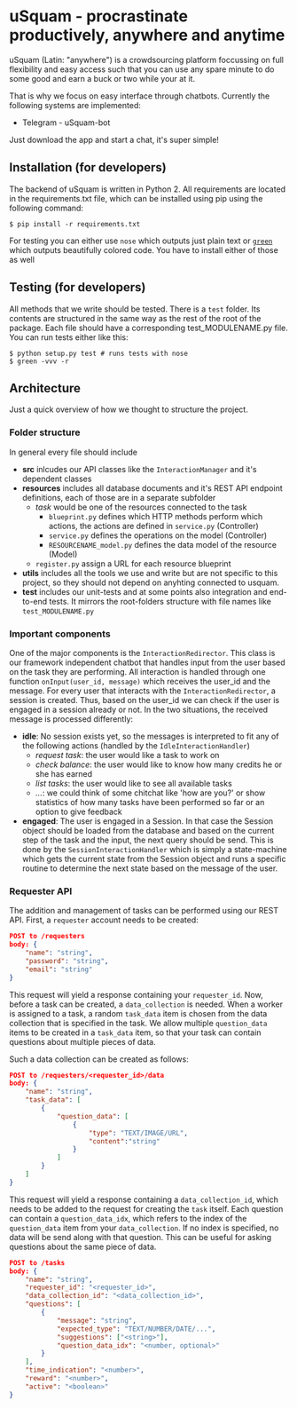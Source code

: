 # uSquam - procrastinate productively, anywhere and anytime

uSquam (Latin: "anywhere") is a crowdsourcing platform foccussing on full flexibility and 
easy access such that you can use any spare minute to do some good and earn a buck or two 
while your at it. 

That is why we focus on easy interface through chatbots. Currently the following systems
are implemented: 

* Telegram - uSquam-bot

Just download the app and start a chat, it's super simple!

## Installation (for developers)
The backend of uSquam is written in Python 2. All requirements are located in the requirements.txt file, which can be installed using pip using the following command:

```shell
$ pip install -r requirements.txt
```

For testing you can either use ```nose``` which outputs just plain text or 
[```green```](https://github.com/CleanCut/green) which 
outputs beautifully colored code. You have to install either of those as well 

## Testing (for developers)
All methods that we write should be tested. There is a ```test``` folder. Its contents are 
structured in the same way as the rest of the root of the package. Each file should have a
corresponding test_MODULENAME.py file. You can run tests either like this:

```shell
$ python setup.py test # runs tests with nose
$ green -vvv -r
```

## Architecture

Just a quick overview of how we thought to structure the project. 

### Folder structure
In general every file should include 

* **src** inlcudes our API classes like the `InteractionManager` and it's dependent classes
* **resources** includes all database documents and it's REST API endpoint definitions, each 
of those are in a separate subfolder
    - *task* would be one of the resources connected to the task
        * `blueprint.py` defines which HTTP methods perform which actions, the actions are 
        defined in `service.py` (Controller)
        * `service.py` defines the operations on the model (Controller)
        * `RESOURCENAME_model.py` defines the data model of the resource (Model)
    - `register.py` assign a URL for each resource blueprint
* **utils** includes all the tools we use and write but are not specific to this project, so 
they should not depend on anyhting connected to usquam.
* **test** includes our unit-tests and at some points also integration and end-to-end tests. 
It mirrors the root-folders structure with file names like `test_MODULENAME.py`

### Important components

One of the major components is the `InteractionRedirector`. This class is our framework independent
chatbot that handles input from the user based on the task they are performing. All interaction 
is handled through one function `onInput(user_id, message)` which receives the user_id and the 
message. For every user that interacts with the `InteractionRedirector`, a session is created. Thus,
based on the user_id we can check if the user is engaged in a session already or not. In the two
situations, the received message is processed differently:

* **idle**: No session exists yet, so the messages is interpreted to fit any of the following 
actions (handled by the `IdleInteractionHandler`)
    - *request task*: the user would like a task to work on
    - *check balance*: the user would like to know how many credits he or she has earned
    - *list tasks*: the user would like to see all available tasks
    - *...*: we could think of some chitchat like 'how are you?' or show statistics of how 
    many tasks have been performed so far or an option to give feedback 
* **engaged**: The user is engaged in a Session. In that case the Session object should be 
loaded from the database and based on the current step of the task and the input, the next
query should be send. This is done by the `SessionInteractionHandler` which is simply a 
state-machine which gets the current state from the Session object and runs a specific 
routine to determine the next state based on the message of the user.

### Requester API
The addition and management of tasks can be performed using our REST API. 
First, a `requester` account needs to be created:
```json
POST to /requesters
body: {
    "name": "string",
    "password": "string",
    "email": "string"
}
```
This request will yield a response containing your `requester_id`. 
Now, before a task can be created, a `data_collection` is needed. When a worker is assigned to a task,
  a random `task_data` item is chosen from the data collection that is specified in the task.
  We allow multiple `question_data` items to be created in a `task_data` item, 
  so that your task can contain questions about multiple pieces of data.
  
Such a data collection can be created as follows:
```json
POST to /requesters/<requester_id>/data
body: {
    "name": "string",
    "task_data": [
        {
            "question_data": [
                {
                    "type": "TEXT/IMAGE/URL",
                    "content":"string"
                }
            ]
        }
    ]
}
```

This request will yield a response containing a `data_collection_id`, which needs to be added to the request
for creating the `task` itself. Each question can contain a `question_data_idx`, 
which refers to the index of the `question_data` item from your `data_collection`. If no index is specified,
no data will be send along with that question. This can be useful for asking questions about the same
piece of data.
```json
POST to /tasks
body: {
	"name": "string",
	"requester_id": "<requester_id>",
	"data_collection_id": "<data_collection_id>",
	"questions": [
		{
			"message": "string",
			"expected_type": "TEXT/NUMBER/DATE/...",
			"suggestions": ["<string>"],
			"question_data_idx": "<number, optional>"
		}
	],
	"time_indication": "<number>",
	"reward": "<number>",
	"active": "<boolean>"
}
```
